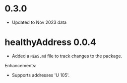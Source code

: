 # 0.3.0

* Updated to Nov 2023 data

# healthyAddress 0.0.4

* Added a `NEWS.md` file to track changes to the package.

Enhancements:
  - Supports addresses 'U 105'.
